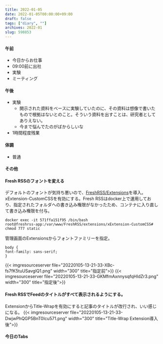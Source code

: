 ```yaml
---
title: 2022-01-05
date: 2022-01-05T00:00:00+09:00
draft: false
tags: ["diary", ""]
archives: 2022-01
slug: 598853
---
```

#### 午前
- 今日からお仕事
- 09:00前に出社
- 実験
- ミーティング
#### 午後
- 実験
  - 開示された資料をベースに実験していたのに、その資料は想像で書いたもので根拠はないとのこと。そういう資料を出すことは、研究者としてありえない。
  - 今まで悩んでたのがばからしいな
- 1時間程度残業
#### 体調
- 普通
#### その他
#### Fresh RSSのフォントを変える
デフォルトのフォントが気持ち悪いので、[FreshRSS/Extensions](https://github.com/FreshRSS/Extensions)を導入。xExtension-CustomCSSを有効にする。Fresh RSSはdocker上で運用しており、指定されたフォルダへの書き込み権限がなかったため、コンテナに入り直して書き込み権限を付与。
```
docker exec -it 571ffa151f95 /bin/bash
root@freshrss-app:/var/www/FreshRSS/extensions/xExtension-CustomCSS# chmod 777 static
```
管理画面のExtensionsからフォントファミリーを指定。
```
body {
font-family: sans-serif;
}
```
{{< imgresourceserver file="20220105-13-21-33-XBc-fs7fK5tuUSavglQ1.png" width="300" title="指定前">}}
{{< imgresourceserver file="20220105-13-21-33-GKMfmAxnnysqfqHIdZr3.png" width="300" title="指定後">}}
#### Fresh RSSでFeedのタイトルがすべて表示されるようにする。
ExtensionからTitle-Wrapを有効にすると記事のタイトルが改行され、いい感じになる。
{{< imgresourceserver file="20220105-13-21-33-DwjwPhQGP5BnT0Icu571.png" width="300" title="Title-Wrap Extension導入後">}}
#### 今日のTabs